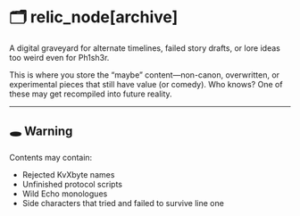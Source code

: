 # 🗂️ relic_node[archive]

A digital graveyard for alternate timelines, failed story drafts, or lore ideas too weird even for Ph1sh3r.

This is where you store the “maybe” content—non-canon, overwritten, or experimental pieces that still have value (or comedy). Who knows? One of these may get recompiled into future reality.

---

## 🕳️ Warning

Contents may contain:
- Rejected KvXbyte names  
- Unfinished protocol scripts  
- Wild Echo monologues  
- Side characters that tried and failed to survive line one
